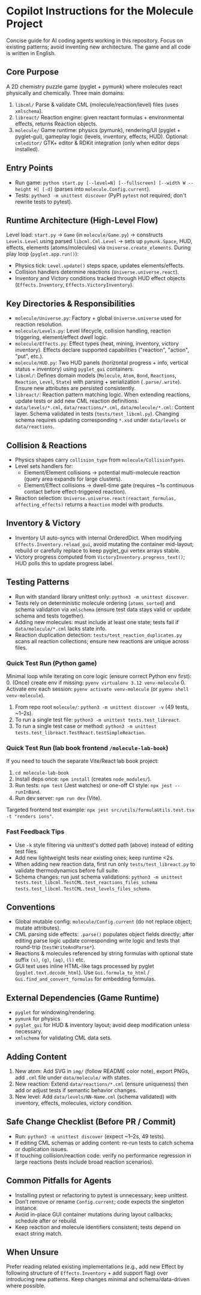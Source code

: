 # Copilot Instructions for the Molecule Project

Concise guide for AI coding agents working in this repository. Focus on existing patterns; avoid inventing new architecture.
The game and all code is written in English.

## Core Purpose
A 2D chemistry puzzle game (pyglet + pymunk) where molecules react physically and chemically. Three main domains:
1. `libcml/` Parse & validate CML (molecule/reaction/level) files (uses `xmlschema`).
2. `libreact/` Reaction engine: given reactant formulas + environmental effects, returns Reaction objects.
3. `molecule/` Game runtime: physics (pymunk), rendering/UI (pyglet + pyglet-gui), gameplay logic (levels, inventory, effects, HUD).
Optional: `cmleditor/` GTK+ editor & RDKit integration (only when editor deps installed).

## Entry Points
- Run game: `python start.py [--level=N] [--fullscreen] [--width W --height H] [-d]` (parses into `molecule.Config.current`).
- Tests: `python3 -m unittest discover` (PyPI `pytest` not required; don't rewrite tests to pytest).

## Runtime Architecture (High-Level Flow)
Level load:
`start.py` -> `Game` (in `molecule/Game.py`) -> constructs `Levels.Level` using parsed `libcml.Cml.Level` -> sets up `pymunk.Space`, HUD, effects, elements (atoms/molecules) via `Universe.create_elements`.
During play loop (`pyglet.app.run()`):
- Physics tick: `Level.update()` steps space, updates elements/effects.
- Collision handlers determine reactions (`Universe.universe.react`).
- Inventory and Victory conditions tracked through HUD effect objects (`Effects.Inventory`, `Effects.VictoryInventory`).

## Key Directories & Responsibilities
- `molecule/Universe.py`: Factory + global `Universe.universe` used for reaction resolution.
- `molecule/Levels.py`: Level lifecycle, collision handling, reaction triggering, element/effect dwell logic.
- `molecule/Effects.py`: Effect types (heat, mining, inventory, victory inventory). Effects declare supported capabilities ("reaction", "action", "put", etc.).
- `molecule/HUD.py`: Two HUD panels (horizontal progress + info, vertical status + inventory) using `pyglet_gui` containers.
- `libcml/`: Defines domain models (`Molecule`, `Atom`, `Bond`, `Reactions`, `Reaction`, `Level`, `State`) with parsing + serialization (`.parse/.write`). Ensure new attributes are persisted consistently.
- `libreact/`: Reaction pattern matching logic. When extending reactions, update tests or add new CML reaction definitions.
- `data/levels/*.cml`, `data/reactions/*.cml`, `data/molecule/*.cml`: Content layer. Schema validated in tests (`tests/test_libcml.py`). Changing schema requires updating corresponding `*.xsd` under `data/levels` or `data/reactions`.

## Collision & Reactions
- Physics shapes carry `collision_type` from `molecule/CollisionTypes`.
- Level sets handlers for:
  - Element/Element collisions -> potential multi-molecule reaction (query area expands for large clusters).
  - Element/Effect collisions -> dwell-time gate (requires ~1s continuous contact before effect-triggered reaction).
- Reaction selection: `Universe.universe.react(reactant_formulas, affecting_effects)` returns a `Reaction` model with products.

## Inventory & Victory
- Inventory UI auto-syncs with internal OrderedDict. When modifying `Effects.Inventory.reload_gui`, avoid mutating the container mid-layout; rebuild or carefully replace to keep pyglet_gui vertex arrays stable.
- Victory progress computed from `VictoryInventory.progress_text()`; HUD polls this to update progress label.

## Testing Patterns
- Run with standard library unittest only: `python3 -m unittest discover`.
- Tests rely on deterministic molecule ordering (`atoms_sorted`) and schema validation via `xmlschema` (ensure test data stays valid or update schema and tests together).
- Adding new molecules: must include at least one state; tests fail if `data/molecule/*.cml` lacks state info.
- Reaction duplication detection: `tests/test_reaction_duplicates.py` scans all reaction collections; ensure new reactions are unique across files.

### Quick Test Run (Python game)
Minimal loop while iterating on core logic (ensure correct Python env first):
0. (Once) create env if missing: `pyenv virtualenv 3.12 venv-molecule`
0. Activate env each session: `pyenv activate venv-molecule` (or `pyenv shell venv-molecule`).
1. From repo root `molecule/`: `python3 -m unittest discover -v` (49 tests, ~1–2s).
2. To run a single test file: `python3 -m unittest tests.test_libreact`.
3. To run a single test case or method: `python3 -m unittest tests.test_libreact.TestReact.testSimpleReaction`.

### Quick Test Run (lab book frontend `/molecule-lab-book`)
If you need to touch the separate Vite/React lab book project:
1. `cd molecule-lab-book`
2. Install deps once: `npm install` (creates `node_modules/`).
3. Run tests: `npm test` (Jest watches) or one-off CI style: `npx jest --runInBand`.
4. Run dev server: `npm run dev` (Vite).

Targeted frontend test example: `npx jest src/utils/formulaUtils.test.tsx -t "renders ions"`.

### Fast Feedback Tips
- Use `-k` style filtering via unittest's dotted path (above) instead of editing test files.
- Add new lightweight tests near existing ones; keep runtime <2s.
- When adding new reaction data, first run only `tests/test_libreact.py` to validate thermodynamics before full suite.
- Schema changes: run just schema validations: `python3 -m unittest tests.test_libcml.TestCML.test_reactions_files_schema tests.test_libcml.TestCML.test_levels_files_schema`.

## Conventions
- Global mutable config: `molecule/Config.current` (do not replace object; mutate attributes).
- CML parsing side effects: `.parse()` populates object fields directly; after editing parse logic update corresponding write logic and tests that round-trip (`testWriteAndParse*`).
- Reactions & molecules referenced by string formulas with optional state suffix `(s)`, `(g)`, `(aq)`, `(l)` etc.
- GUI text uses inline HTML-like tags processed by pyglet (`pyglet.text.decode_html`). Use `Gui.formula_to_html` / `Gui.find_and_convert_formulas` for embedding formulas.

## External Dependencies (Game Runtime)
- `pyglet` for windowing/rendering.
- `pymunk` for physics
- `pyglet_gui` for HUD & inventory layout; avoid deep modification unless necessary.
- `xmlschema` for validating CML data sets.

## Adding Content
1. New atom: Add SVG in `img/` (follow README color note), export PNGs, add `.cml` file under `data/molecule/` with states.
2. New reaction: Extend `data/reactions/*.cml` (ensure uniqueness) then add or adjust tests if semantic behavior changes.
3. New level: Add `data/levels/NN-Name.cml` (schema validated) with inventory, effects, molecules, victory condition.

## Safe Change Checklist (Before PR / Commit)
- Run: `python3 -m unittest discover` (expect ~1–2s, 49 tests).
- If editing CML schemas or adding content: re-run tests to catch schema or duplication issues.
- If touching collision/reaction code: verify no performance regression in large reactions (tests include broad reaction scenarios).

## Common Pitfalls for Agents
- Installing pytest or refactoring to pytest is unnecessary; keep unittest.
- Don’t remove or rename `Config.current`; code expects the singleton instance.
- Avoid in-place GUI container mutations during layout callbacks; schedule after or rebuild.
- Keep reaction and molecule identifiers consistent; tests depend on exact string match.

## When Unsure
Prefer reading related existing implementations (e.g., add new Effect by following structure of `Effects.Inventory` + add support flag) over introducing new patterns. Keep changes minimal and schema/data-driven where possible.
